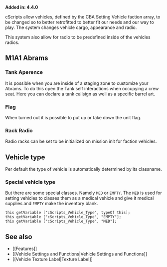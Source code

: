 **Added in: 4.4.0**

cScripts allow vehicles, defined by the CBA Setting Vehicle faction array, to be changed so to better retrofitted to better fit our needs and our way to play. The system changes vehicle cargo, appearance and radio.

This system also allow for radio to be predefined inside of the vehicles radios.

## M1A1 Abrams
### Tank Aperence
It is possible when you are inside of a staging zone to customize your Abrams. To do this open the Tank self interactions when occupying a crew seat. Here you can declare a tank callsign as well as a specific barrel art.

### Flag
When turned out it is possible to put up or take down the unit flag.

### Rack Radio
Radio racks can be set to be initialized on mission init for faction vehicles.

## Vehicle type
Per default the type of vehicle is automatically determined by its classname.

### Special vehicle type
But there are some special classes. Namely `MED` or `EMPTY`. The `MED` is used for setting vehicles to classes them as a medical vehicle and give it medical supplies and `EMPTY` make the inventory blank. 

```
this getVariable ["cScripts_Vehicle_Type", typeOf this];
this getVariable ["cScripts_Vehicle_Type", "EMPTY"];
this getVariable ["cScripts_Vehicle_Type", "MED"];
```

## See also
* [[Features]]
* [[Vehicle Settings and Functions|Vehicle Settings and Functions]] 
* [[Vehicle Texture Label|Texture Label]] 
